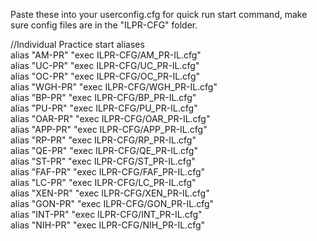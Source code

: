 Paste these into your userconfig.cfg for quick run start command, make sure config files are in the "ILPR-CFG" folder.

//Individual Practice start aliases  
alias "AM-PR" "exec ILPR-CFG/AM_PR-IL.cfg"    
alias "UC-PR" "exec ILPR-CFG/UC_PR-IL.cfg"    
alias "OC-PR" "exec ILPR-CFG/OC_PR-IL.cfg"    
alias "WGH-PR" "exec ILPR-CFG/WGH_PR-IL.cfg"    
alias "BP-PR" "exec ILPR-CFG/BP_PR-IL.cfg"    
alias "PU-PR" "exec ILPR-CFG/PU_PR-IL.cfg"    
alias "OAR-PR" "exec ILPR-CFG/OAR_PR-IL.cfg"    
alias "APP-PR" "exec ILPR-CFG/APP_PR-IL.cfg"    
alias "RP-PR" "exec ILPR-CFG/RP_PR-IL.cfg"    
alias "QE-PR" "exec ILPR-CFG/QE_PR-IL.cfg"    
alias "ST-PR" "exec ILPR-CFG/ST_PR-IL.cfg"    
alias "FAF-PR" "exec ILPR-CFG/FAF_PR-IL.cfg"    
alias "LC-PR" "exec ILPR-CFG/LC_PR-IL.cfg"    
alias "XEN-PR" "exec ILPR-CFG/XEN_PR-IL.cfg"    
alias "GON-PR" "exec ILPR-CFG/GON_PR-IL.cfg"    
alias "INT-PR" "exec ILPR-CFG/INT_PR-IL.cfg"    
alias "NIH-PR" "exec ILPR-CFG/NIH_PR-IL.cfg"    
